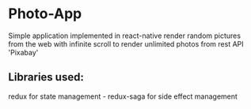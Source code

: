 # Photo-App
 
 Simple application implemented in react-native render random pictures from the web with infinite scroll to render unlimited photos from rest API 'Pixabay'
 
## Libraries used:
redux for state management - redux-saga for side effect management
 
